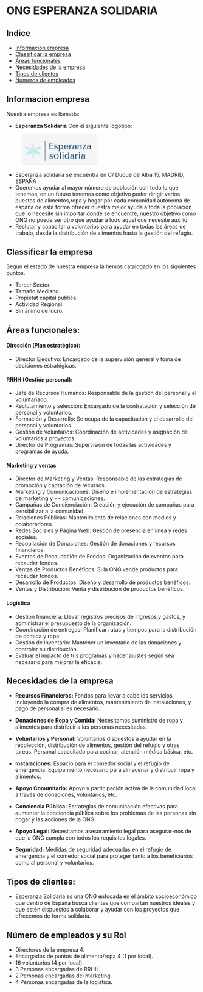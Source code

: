 # ONG ESPERANZA SOLIDARIA
## Indice
* [Informacion empresa](https://github.com/angelr10/M10_GRUP9#informacion-empresa)
* [Classificar la empresa](https://github.com/angelr10/M10_GRUP9#classificar-la-empresa)
* [Áreas funcionales](https://github.com/angelr10/M10_GRUP9#%C3%A1reas-funcionales)
* [Necesidades de la empresa](https://github.com/angelr10/M10_GRUP9#necesidades-de-la-empresa)
* [Tipos de clientes](https://github.com/angelr10/M10_GRUP9#definir-tipos-de-clientes)
* [Numeros de empleados](https://github.com/angelr10/M10_GRUP9#n%C3%BAmero-de-empleados-y-su-rol)

## Informacion empresa
Nuestra empresa es llamada:
* **Esperanza Solidaria**
Con el siguiente logotipo: 

<img src="imagenes/ImagenEsperanza.PNG" alt="LOGO" style="fixed: right; margin-left: 40px;" width="200"/>

* Esperanza solidaria se encuentra en C/ Duque de Alba 15, MADRID, ESPAÑA  
* Queremos ayudar al mayor número de población con todo lo que tenemos, en un futuro tenemos como objetivo poder dirigir varios puestos de alimentos,ropa y hogar por cada comunidad autónoma de españa de esta forma ofrecer nuestra mejor ayuda a toda la población que lo necesite sin importar donde se encuentre, nuestro objetivo como ONG no puede ser otro que ayudar a todo aquel que necesite auxilio:  
* Reclutar y capacitar a voluntarios para ayudar en todas las áreas de trabajo, desde la distribución de alimentos hasta la gestión del refugio.  
  
## Classificar la empresa
Segun el estado de nuestra empresa la hemos catalogado en los siguientes puntos.
* Tercer Sector.
* Tamaño Mediano.
* Propietat capital publica.
* Actividad Regional.
* Sin ánimo de lucro.

## Áreas funcionales:
 #### Dirección (Plan estratégico):
 - Director Ejecutivo: Encargado de la supervisión general y toma de decisiones estratégicas.
 #### RRHH (Gestión  personal):
 - Jefe de Recursos Humanos: Responsable de la gestión del personal y el voluntariado.
 - Reclutamiento y selección: Encargado de la contratación y selección de personal y voluntarios.
 - Formación y Desarrollo: Se ocupa de la capacitación y el desarrollo del personal y voluntarios.
 - Gestión de Voluntarios: Coordinación de actividades y asignación de voluntarios a proyectos.
 - Director de Programas: Supervisión de todas las actividades y programas de ayuda.

#### Marketing y ventas
  - Director de Marketing y Ventas: Responsable de las estrategias de promoción y captación de recursos.
 - Marketing y Comunicaciones: Diseño e implementación de estrategias de marketing y - - comunicaciones.
 - Campañas de Concienciación: Creación y ejecución de campañas para sensibilizar a la comunidad.
 - Relaciones Públicas: Mantenimiento de relaciones con medios y colaboradores. 
 - Redes Sociales y Página Web: Gestión de presencia en línea y redes sociales.
 - Recopilación de Donaciones: Gestión de donaciones y recursos financieros.
 - Eventos de Recaudación de Fondos: Organización de eventos para recaudar fondos.
 - Ventas de Productos Benéficos: Si la ONG vende productos para recaudar fondos.
 - Desarrollo de Productos: Diseño y desarrollo de productos benéficos.
 - Ventas y Distribución: Venta y distribución de productos benéficos.

#### Logística
 - Gestión financiera: Llevar registros precisos de ingresos y gastos, y administrar el presupuesto de la organización.
 - Coordinación de entregas: Planificar rutas y tiempos para la distribución de comida y  ropa.
 - Gestión de inventario: Mantener un inventario de las donaciones y controlar su distribución.
 - Evaluar el impacto de tus programas y hacer ajustes según sea necesario para mejorar la eficacia.

## Necesidades de la empresa

- **Recursos Financieros:** Fondos para llevar a cabo los servicios, incluyendo la compra de alimentos, mantenimiento de instalaciones, y pago de personal si es necesario.

- **Donaciones de Ropa y Comida:** Necesitamos suministro de ropa y alimentos para distribuir a las personas necesitadas.

- **Voluntarios y Personal:** Voluntarios dispuestos a ayudar en la recolección, distribución de alimentos, gestión del refugio y otras tareas.
Personal capacitado para cocinar, atención médica básica, etc.

- **Instalaciones:** Espacio para el comedor social y el refugio de emergencia. Equipamiento necesario para almacenar y distribuir ropa y alimentos.

- **Apoyo Comunitario:** Apoyo y participación activa de la comunidad local a través de donaciones, voluntarios, etc.

- **Conciencia Pública:** Estrategias de comunicación efectivas para aumentar la conciencia pública sobre los problemas de las personas sin hogar y las acciones de la ONG.

- **Apoyo Legal:** Necesitamos asesoramiento legal para asegurar-nos de que la ONG cumpla con todos los requisitos legales.    
    
- **Seguridad:** Medidas de seguridad adecuadas en el refugio de emergencia y el comedor social para proteger tanto a los beneficiarios como al personal y voluntarios.

## Tipos de clientes:
 - Esperanza Solidaria es una ONG enfocada en el ámbito socioeconómico que dentro de España busca clientes que compartan nuestros ideales y que estén dispuestos a colaborar y ayudar con los proyectos que ofrecemos de forma solidaria.

## Número de empleados y su Rol
- Directores de la empresa 4.
- Encargados de puntos de alimento/ropa 4 (1 por local). 
- 16 voluntarios (4 por local). 
- 3 Personas encargadas de RRHH.
- 2 Personas encargadas del marketing.
- 4 Personas encargadas de la logística.
